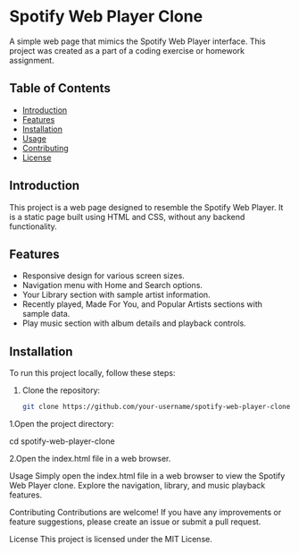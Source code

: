 # Spotify Web Player Clone

A simple web page that mimics the Spotify Web Player interface. This project was created as a part of a coding exercise or homework assignment.

## Table of Contents
- [Introduction](#introduction)
- [Features](#features)
- [Installation](#installation)
- [Usage](#usage)
- [Contributing](#contributing)
- [License](#license)

## Introduction

This project is a web page designed to resemble the Spotify Web Player. It is a static page built using HTML and CSS, without any backend functionality.

## Features

- Responsive design for various screen sizes.
- Navigation menu with Home and Search options.
- Your Library section with sample artist information.
- Recently played, Made For You, and Popular Artists sections with sample data.
- Play music section with album details and playback controls.

## Installation

To run this project locally, follow these steps:

1. Clone the repository:
   ```bash
   git clone https://github.com/your-username/spotify-web-player-clone.git


1.Open the project directory:

cd spotify-web-player-clone

2.Open the index.html file in a web browser.


Usage
Simply open the index.html file in a web browser to view the Spotify Web Player clone. Explore the navigation, library, and music playback features.

Contributing
Contributions are welcome! If you have any improvements or feature suggestions, please create an issue or submit a pull request.

License
This project is licensed under the MIT License.